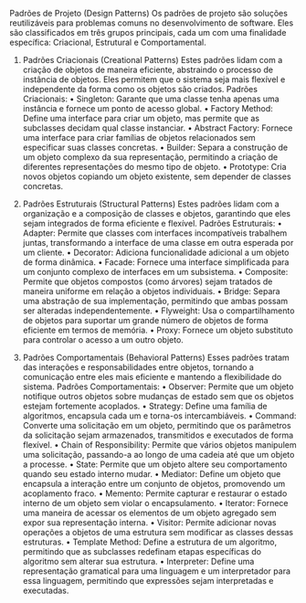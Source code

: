 ﻿Padrões de Projeto (Design Patterns)
Os padrões de projeto são soluções reutilizáveis para problemas comuns no desenvolvimento de software. Eles são classificados em três grupos principais, cada um com uma finalidade específica: Criacional, Estrutural e Comportamental.

1. Padrões Criacionais (Creational Patterns)
Estes padrões lidam com a criação de objetos de maneira eficiente, abstraindo o processo de instância de objetos. Eles permitem que o sistema seja mais flexível e independente da forma como os objetos são criados.
Padrões Criacionais:
• Singleton: Garante que uma classe tenha apenas uma instância e fornece um ponto de acesso global.
• Factory Method: Define uma interface para criar um objeto, mas permite que as subclasses decidam qual classe instanciar.
• Abstract Factory: Fornece uma interface para criar famílias de objetos relacionados sem especificar suas classes concretas.
• Builder: Separa a construção de um objeto complexo da sua representação, permitindo a criação de diferentes representações do mesmo tipo de objeto.
• Prototype: Cria novos objetos copiando um objeto existente, sem depender de classes concretas.

2. Padrões Estruturais (Structural Patterns)
Estes padrões lidam com a organização e a composição de classes e objetos, garantindo que eles sejam integrados de forma eficiente e flexível.
Padrões Estruturais:
• Adapter: Permite que classes com interfaces incompatíveis trabalhem juntas, transformando a interface de uma classe em outra esperada por um cliente.
• Decorator: Adiciona funcionalidade adicional a um objeto de forma dinâmica.
• Facade: Fornece uma interface simplificada para um conjunto complexo de interfaces em um subsistema.
• Composite: Permite que objetos compostos (como árvores) sejam tratados de maneira uniforme em relação a objetos individuais.
• Bridge: Separa uma abstração de sua implementação, permitindo que ambas possam ser alteradas independentemente.
• Flyweight: Usa o compartilhamento de objetos para suportar um grande número de objetos de forma eficiente em termos de memória.
• Proxy: Fornece um objeto substituto para controlar o acesso a um outro objeto.

3. Padrões Comportamentais (Behavioral Patterns)
Esses padrões tratam das interações e responsabilidades entre objetos, tornando a comunicação entre eles mais eficiente e mantendo a flexibilidade do sistema.
Padrões Comportamentais:
• Observer: Permite que um objeto notifique outros objetos sobre mudanças de estado sem que os objetos estejam fortemente acoplados.
• Strategy: Define uma família de algoritmos, encapsula cada um e torna-os intercambiáveis.
• Command: Converte uma solicitação em um objeto, permitindo que os parâmetros da solicitação sejam armazenados, transmitidos e executados de forma flexível.
• Chain of Responsibility: Permite que vários objetos manipulem uma solicitação, passando-a ao longo de uma cadeia até que um objeto a processe.
• State: Permite que um objeto altere seu comportamento quando seu estado interno mudar.
• Mediator: Define um objeto que encapsula a interação entre um conjunto de objetos, promovendo um acoplamento fraco.
• Memento: Permite capturar e restaurar o estado interno de um objeto sem violar o encapsulamento.
• Iterator: Fornece uma maneira de acessar os elementos de um objeto agregado sem expor sua representação interna.
• Visitor: Permite adicionar novas operações a objetos de uma estrutura sem modificar as classes dessas estruturas.
• Template Method: Define a estrutura de um algoritmo, permitindo que as subclasses redefinam etapas específicas do algoritmo sem alterar sua estrutura.
• Interpreter: Define uma representação gramatical para uma linguagem e um interpretador para essa linguagem, permitindo que expressões sejam interpretadas e executadas.

